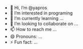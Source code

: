 - 👋 Hi, I’m @yapros
- 👀 I’m interested in programing
- 🌱 I’m currently learning ...
- 💞️ I’m looking to collaborate on ...
- 📫 How to reach me ...
- 😄 Pronouns: ...
- ⚡ Fun fact: ...

<!---
yapros/yapros is a ✨ special ✨ repository because its `README.md` (this file) appears on your GitHub profile.
You can click the Preview link to take a look at your changes.
--->
